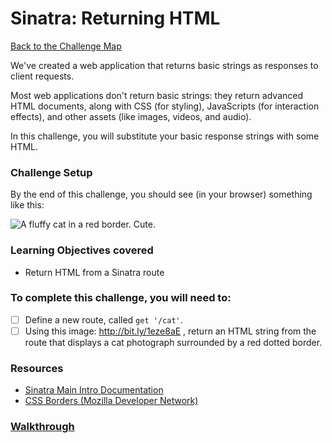 # Sinatra: Returning HTML

[Back to the Challenge Map](README.md)

We've created a web application that returns basic strings as responses to client requests.

Most web applications don't return basic strings: they return advanced HTML documents, along with CSS (for styling), JavaScripts (for interaction effects), and other assets (like images, videos, and audio).

In this challenge, you will substitute your basic response strings with some HTML.

### Challenge Setup

By the end of this challenge, you should see (in your browser) something like this:

![A fluffy cat in a red border. Cute.](./images/sinatra_cat_route.png)

### Learning Objectives covered
- Return HTML from a Sinatra route

### To complete this challenge, you will need to:

- [ ] Define a new route, called `get '/cat'`.
- [ ] Using this image: http://bit.ly/1eze8aE , return an HTML string from the route that displays a cat photograph surrounded by a red dotted border.

### Resources

- [Sinatra Main Intro Documentation](http://www.sinatrarb.com/intro.html)
- [CSS Borders (Mozilla Developer Network)](https://developer.mozilla.org/en/docs/Web/CSS/border)

### [Walkthrough](walkthroughs/sinatra_returning_html.md)



